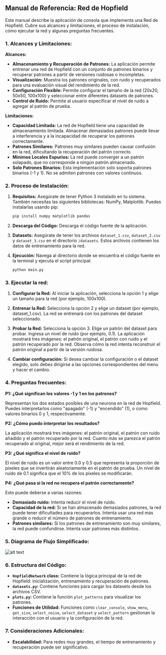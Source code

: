## Manual de Referencia: Red de Hopfield

Este manual describe la aplicación de consola que implementa una Red de Hopfield. Cubre sus alcances y limitaciones, el proceso de instalación, cómo ejecutar la red y algunas preguntas frecuentes.

### 1. Alcances y Limitaciones:

**Alcances:**

- **Almacenamiento y Recuperación de Patrones:** La aplicación permite entrenar una red de Hopfield con un conjunto de patrones binarios y recuperar patrones a partir de versiones ruidosas o incompletas.
- **Visualización:** Muestra los patrones originales, con ruido y recuperados para una evaluación visual del rendimiento de la red.
- **Configuración Flexible:** Permite configurar el tamaño de la red (20x20, 50x50, 100x100) y seleccionar entre diferentes datasets de patrones.
- **Control de Ruido:** Permite al usuario especificar el nivel de ruido a agregar al patrón de prueba.

**Limitaciones:**

- **Capacidad Limitada:** La red de Hopfield tiene una capacidad de almacenamiento limitada. Almacenar demasiados patrones puede llevar a interferencia y a la incapacidad de recuperar los patrones correctamente.
- **Patrones Similares:** Patrones muy similares pueden causar confusión en la red, dificultando la recuperación del patrón correcto.
- **Mínimos Locales Espurios:** La red puede converger a un patrón solapado, que no corresponde a ningún patrón almacenado.
- **Solo Patrones Binarios:** Esta implementación solo soporta patrones binarios (-1 y 1). No se admiten patrones con valores continuos.

### 2. Proceso de Instalación:

1. **Requisitos:** Asegúrate de tener Python 3 instalado en tu sistema. También necesitas las siguientes bibliotecas: NumPy, Matplotlib. Puedes instalarlas usando pip:

   ```bash
   pip install numpy matplotlib pandas
   ```

2. **Descarga del Código:** Descarga el código fuente de la aplicación.

3. **Datasets:** Asegúrate de tener los archivos `dataset_1.csv`, `dataset_2.csv` y `dataset_3.csv` en el directorio `/datasets`. Estos archivos contienen los datos de entrenamiento para la red.

4. **Ejecución:** Navega al directorio donde se encuentra el código fuente en la terminal y ejecuta el script principal:

   ```bash
   python main.py
   ```

### 3. Ejecutar la red:

1. **Configurar la Red:** Al iniciar la aplicación, selecciona la opción 1 y elige un tamaño para la red (por ejemplo, 100x100).

2. **Entrenar la Red:** Selecciona la opción 2 y elige un dataset (por ejemplo, dataset_1.csv). La red se entrenará con los patrones del dataset seleccionado.

3. **Probar la Red:** Selecciona la opción 3. Elige un patrón del dataset para probar. Ingresa un nivel de ruido (por ejemplo, 0.1). La aplicación mostrará tres imágenes: el patrón original, el patrón con ruido y el patrón recuperado por la red. Observa cómo la red intenta reconstruir el patrón original a partir de la versión ruidosa.

4. **Cambiar configuración:** Si desea cambiar la configuración o el dataset elegido, solo debes dirigirse a las opciones correspondientes del menu y hacer el cambio.

### 4. Preguntas frecuentes:

**P1: ¿Qué significan los valores -1 y 1 en los patrones?**

Representan los dos estados posibles de una neurona en la red de Hopfield. Puedes interpretarlos como "apagado" (-1) y "encendido" (1), o como valores binarios 0 y 1, respectivamente.

**P2: ¿Cómo puedo interpretar los resultados?**

La aplicación mostrará tres imágenes: el patrón original, el patrón con ruido añadido y el patrón recuperado por la red. Cuanto más se parezca el patrón recuperado al original, mejor será el rendimiento de la red.

**P3: ¿Qué significa el nivel de ruido?**

El nivel de ruido es un valor entre 0.0 y 0.5 que representa la proporción de píxeles que se invertirán aleatoriamente en el patrón de prueba. Un nivel de ruido de 0.1 significa que el 10% de los píxeles se modificarán.

**P4: ¿Qué pasa si la red no recupera el patrón correctamente?**

Esto puede deberse a varias razones:

- **Demasiado ruido:** Intenta reducir el nivel de ruido.
- **Capacidad de la red:** Si se han almacenado demasiados patrones, la red puede tener dificultades para recuperarlos. Intenta usar una red más grande o reducir el número de patrones de entrenamiento.
- **Patrones similares:** Si los patrones de entrenamiento son muy similares, la red puede confundirse. Intenta usar patrones más distintos.

### 5. Diagrama de Flujo Simplificado:

![alt text](https://res.cloudinary.com/dces3r2pe/image/upload/v1731019052/ihzbydwlu5flpvozdsb9.png)

### 6. Estructura del Código:

- **`HopfieldNetwork` class:** Contiene la lógica principal de la red de Hopfield: inicialización, entrenamiento y recuperación de patrones.
- **`datasets.py`:** Contiene funciones para cargar los datasets desde los archivos CSV.
- **`plots.py`:** Contiene la función `plot_patterns` para visualizar los patrones.
- **Funciones de Utilidad:** Funciones como `clear_console`, `show_menu`, `get_size`, `select_noise`, `select_dataset` y `select_pattern` gestionan la interacción con el usuario y la configuración de la red.

### 7. Consideraciones Adicionales:

- **Escalabilidad:** Para redes muy grandes, el tiempo de entrenamiento y recuperación puede ser significativo.
